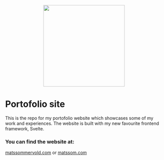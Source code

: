 <p align="center">
  <img width="260" src="https://i.imgur.com/EBaF082.png">
</p>

# Portofolio site

This is the repo for my portofolio website which showcases some of my work and experiences. The website is built with my new favourite frontend framework, Svelte.

### You can find the website at:

[matssommervold.com](https://www.matssommervold.com) or
[matssom.com](https://www.matssom.com)

[website]: https://matssommervold.com
